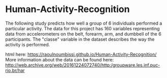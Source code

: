 # Human-Activity-Recognition


The following study predicts how well a group of 6 individuals performed a particular activity. 
The data for this project has 160 variables representing data from accelerometers on the belt, forearm, arm, and dumbbell of the 6 participants. 
The "classe" variable in the dataset describes the way the activity is performed. 

html here:  https://raoulnoumbissi.github.io/Human-Activity-Recognition/
More information about the data can be found here:  http://web.archive.org/web/20161224072740/http:/groupware.les.inf.puc-rio.br/har
